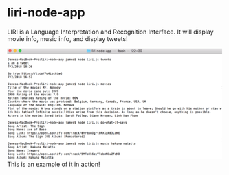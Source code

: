# liri-node-app
LIRI is a Language Interpretation and Recognition Interface. It will display movie info, music info, and display tweets!

<img src="terminal-screenshot.png" width="500px">
This is an example of it in action!